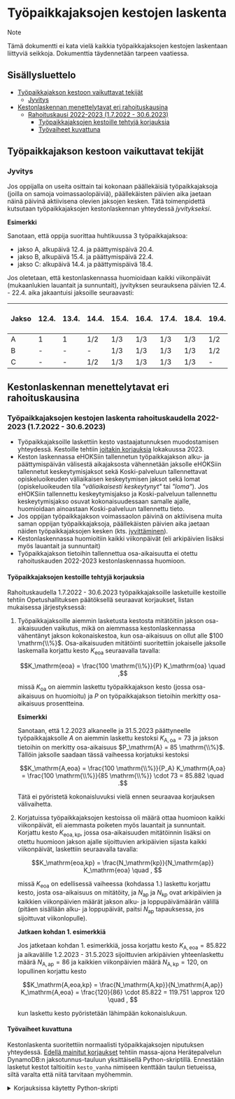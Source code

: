# Työpaikkajaksojen kestojen laskenta

> [!NOTE]
> Tämä dokumentti ei kata vielä kaikkia työpaikkajaksojen kestojen laskentaan
> liittyviä seikkoja. Dokumenttia täydennetään tarpeen vaatiessa.

## Sisällysluettelo

* [Työpaikkajakson kestoon vaikuttavat tekijät](#työpaikkajakson-kestoon-vaikuttavat-tekijät)
  - [Jyvitys](#jyvitys)
* [Kestonlaskennan menettelytavat eri rahoituskausina](#kestonlaskennan-menettelytavat-eri-rahoituskausina)
  - [Rahoituskausi 2022-2023 (1.7.2022 - 30.6.2023)](#työpaikkajaksojen-kestojen-laskenta-rahoituskaudella-2022-2023-172022---3062023)
    - [Työpaikkajaksojen kestoille tehtyjä korjauksia](#työpaikkajaksojen-kestoille-tehtyjä-korjauksia)
    - [Työvaiheet kuvattuna](#työvaiheet-kuvattuna)

## Työpaikkajakson kestoon vaikuttavat tekijät

### Jyvitys

Jos oppijalla on useita osittain tai kokonaan päällekäisiä työpaikkajaksoja
(joilla on samoja voimassaolopäiviä), päällekäisten päivien aika jaetaan
näinä päivinä aktiivisena olevien jaksojen kesken. Tätä toimenpidettä kutsutaan
työpaikkajaksojen kestonlaskennan yhteydessä *jyvitykseksi*.

**Esimerkki**

Sanotaan, että oppija suorittaa huhtikuussa 3 työpaikkajaksoa:
* jakso A, alkupäivä 12.4. ja päättymispäivä 20.4.
* jakso B, alkupäivä 15.4. ja päättymispäivä 22.4.
* jakso C: alkupäivä 14.4. ja päättymispäivä 18.4.

Jos oletetaan, että kestonlaskennassa huomioidaan kaikki viikonpäivät
(mukaanlukien lauantait ja sunnuntait), jyvityksen seurauksena päivien 12.4. - 22.4.
aika jakaantuisi jaksoille seuraavasti:

|Jakso|12.4.|13.4.|14.4.|15.4.|16.4.|17.4.|18.4.|19.4.|20.4.|21.4.|22.4.|Kesto jyvityksen jälkeen|
|-----|-----|-----|-----|-----|-----|-----|-----|-----|-----|-----|-----|------------------------|
| A   | 1   | 1   | 1/2 | 1/3 | 1/3 | 1/3 | 1/3 | 1/2 | 1/2 | -   | -   | 4.833                  |
| B   | -   | -   | -   | 1/3 | 1/3 | 1/3 | 1/3 | 1/2 | 1/2 | 1   | 1   | 4.333                  |
| C   | -   | -   | 1/2 | 1/3 | 1/3 | 1/3 | 1/3 | -   | -   | -   | -   | 1.833                  |

## Kestonlaskennan menettelytavat eri rahoituskausina

### Työpaikkajaksojen kestojen laskenta rahoituskaudella 2022-2023 (1.7.2022 - 30.6.2023)

* Työpaikkajaksoille laskettiin kesto vastaajatunnuksen muodostamisen
  yhteydessä. Kestoille tehtiin [joitakin
  korjauksia](#työpaikkajaksojen-kestoille-tehtyjä-korjauksia) lokakuussa 2023.
* Keston laskennassa eHOKSiin tallennetun työpaikkajakson alku- ja
  päättymispäivän välisestä aikajaksosta vähennetään jaksolle eHOKSiin
  tallennetut keskeytymisjaksot sekä Koski-palveluun tallennettavat
  opiskeluoikeuden väliaikaisen keskeytymisen jaksot sekä lomat (opiskeluoikeuden tila
  *"väliaikaisesti keskeytynyt"* tai *"loma"*). Jos eHOKSiin tallennettu keskeytymisjakso ja
  Koski-palveluun tallennettu keskeytymisjakso osuvat kokonaisuudessaan samalle
  ajalle, huomioidaan ainoastaan Koski-palveluun tallennettu tieto.
* Jos oppijan työpaikkajakson voimassaolon päivinä on aktiivisena muita saman
  oppijan työpaikkajaksoja, päällekäisten päivien aika jaetaan näiden
  työpaikkajaksojen kesken (kts. [jyvittäminen](#jyvitys)).
* Kestonlaskennassa huomioitiin kaikki viikonpäivät (eli arkipäivien lisäksi
  myös lauantait ja sunnuntait)
* Työpaikkajakson tietoihin tallennettua osa-aikaisuutta ei otettu
  rahoituskauden 2022-2023 kestonlaskennassa huomioon.

#### Työpaikkajaksojen kestoille tehtyjä korjauksia

Rahoituskaudella 1.7.2022 - 30.6.2023 työpaikkajaksoille lasketuille kestoille
tehtiin Opetushallituksen päätöksellä seuraavat korjaukset, listan mukaisessa
järjestyksessä:

1. Työpaikkajaksoille aiemmin lasketusta kestosta mitätöitiin jakson
   osa-aikaisuuden vaikutus, mikä on aiemmassa kestonlaskennassa vähentänyt
   jakson kokonaiskestoa, kun osa-aikaisuus on ollut alle $100 \mathrm{\\%}$.
   Osa-aikaisuuden mitätöinti suoritettiin jokaiselle jaksolle laskemalla
   korjattu kesto $K_\mathrm{eoa}$ seuraavalla tavalla:

   $$K_\mathrm{eoa} = \frac{100 \mathrm{\\%}}{P} K_\mathrm{oa} \quad ,$$

   missä $K_\mathrm{oa}$ on aiemmin laskettu työpaikkajakson kesto (jossa
   osa-aikaisuus on huomioitu) ja $P$ on työpaikkajakson tietoihin merkitty
   osa-aikaisuus prosentteina.

   **Esimerkki**

   Sanotaan, että 1.2.2023 alkaneelle ja 31.5.2023 päättyneelle
   työpaikkajaksolle $A$ on aiemmin laskettu kestoksi $K_\mathrm{A,oa} = 73$ ja
   jakson tietoihin on merkitty osa-aikaisuus $P_\mathrm{A} = 85 \mathrm{\\%}$.
   Tällöin jaksolle saadaan tässä vaiheessa korjatuksi kestoksi

   $$K_\mathrm{A,eoa} = \frac{100 \mathrm{\\%}}{P_A} K_\mathrm{A,oa}
   = \frac{100 \mathrm{\\%}}{85 \mathrm{\\%}} \cdot 73 = 85.882 \quad .$$

   Tätä ei pyöristetä kokonaisluvuksi vielä ennen seuraavaa korjauksen
   välivaihetta.

2. Korjatuissa työpaikkajaksojen kestoissa oli määrä ottaa huomioon kaikki
   viikonpäivät, eli aiemmasta poiketen myös lauantait ja sunnuntait. Korjattu
   kesto $K_\mathrm{eoa,kp}$, jossa osa-aikaisuuden mitätöinnin lisäksi on
   otettu huomioon jakson ajalle sijoittuvien arkipäivien sijasta kaikki
   viikonpäivät, laskettiin seuraavalla tavalla:

   $$K_\mathrm{eoa,kp} = \frac{N_\mathrm{kp}}{N_\mathrm{ap}}
   K_\mathrm{eoa} \quad , $$

   missä $K_\mathrm{eoa}$ on edellisessä vaiheessa (kohdassa 1.) laskettu
   korjattu kesto, josta osa-aikaisuus on mitätöity, ja $N_\mathrm{ap}$ ja
   $N_\mathrm{kp}$ ovat arkipäivien ja kaikkien viikonpäivien määrät jakson alku-
   ja loppupäivämäärän välillä (pitäen sisällään alku- ja loppupäivät, paitsi
   $N_\mathrm{ap}$ tapauksessa, jos sijoittuvat viikonlopulle).

   **Jatkaen kohdan 1. esimerkkiä**

   Jos jatketaan kohdan 1. esimerkkiä, jossa korjattu kesto
   $K_\mathrm{A,eoa} = 85.822$ ja aikavälille 1.2.2023 - 31.5.2023 sijoittuvien
   arkipäivien yhteenlaskettu määrä $N_\mathrm{A,ap} = 86$ ja kaikkien
   viikonpäivien määrä $N_\mathrm{A,kp} = 120$, on lopullinen korjattu kesto

   $$K_\mathrm{A,eoa,kp} = \frac{N_\mathrm{A,kp}}{N_\mathrm{A,ap}}
   K_\mathrm{A,eoa} = \frac{120}{86} \cdot 85.822 = 119.751 \approx 120
   \quad , $$

   kun laskettu kesto pyöristetään lähimpään kokonaislukuun.

#### Työvaiheet kuvattuna

Kestonlaskenta suoritettiin normaalisti työpaikkajaksojen niputuksen yhteydessä.
[Edellä mainitut korjaukset](#työpaikkajaksojen-kestoille-tehtyjä-korjauksia)
tehtiin massa-ajona Herätepalvelun DynamoDB:n jaksotunnus-tauluun yksittäisellä
Python-skriptillä. Ennestään lasketut kestot taltioitiin `kesto_vanha` nimiseen
kenttään taulun tietueissa, siltä varalta että niitä tarvitaan myöhemmin.

<details>
<summary>Korjauksissa käytetty Python-skripti</summary>

```python
import boto3
import numpy as np

from datetime import datetime, timedelta

AWS_PROFILE_NAME = 'oph-dev'
TABLE_NAME = 'pallero-services-heratepalvelu-tep-jaksotunnusTable87D50EF4-1KUH8IGOE8ZV3'
RAHOITUSKAUSI_ALKUPVM = '2022-07-01'
RAHOITUSKAUSI_LOPPUPVM = '2023-06-30'

session = boto3.Session(profile_name=AWS_PROFILE_NAME)
client = session.client('dynamodb')
paginator = client.get_paginator('scan')

scan_parameters = {
    'TableName': TABLE_NAME,
    'FilterExpression': ('niputuspvm >= :rahoituskausi_alkupvm AND '
                         'niputuspvm <= :rahoituskausi_loppupvm AND '
                         'attribute_exists(kesto) AND '
                         'attribute_not_exists(kesto_vanha)'),
    'ExpressionAttributeValues':
    {':rahoituskausi_alkupvm': {'S': RAHOITUSKAUSI_ALKUPVM},
     ':rahoituskausi_loppupvm': {'S': RAHOITUSKAUSI_LOPPUPVM}}
}

updated = 0

for page in paginator.paginate(**scan_parameters):
    for item in page['Items']:
        old_kesto = int(item['kesto']['N'])  # Ei `None`, kts. FilterExpression
        new_kesto = old_kesto  # Päivitetään tämän muuttujan arvoa myöhemmin

        # Aiemmin mukaan lasketun osa-aikaisuusuden mitätöinti.
        # Jos osa-aikaisuustieto puuttuu tai on nolla, tulkitaan ettei
        # osa-aikaisuutta ole (ts. on 100 %).
        if 'osa_aikaisuus' in item:
            osa_aikaisuus = int(item['osa_aikaisuus']['N'])
            if osa_aikaisuus != 0:
                new_kesto /= osa_aikaisuus / 100

        jakso_alkupvm = datetime.strptime(
            item['jakso_alkupvm']['S'],
            '%Y-%m-%d'
        ).date()
        jakso_loppupvm = datetime.strptime(
            item['jakso_loppupvm']['S'],
            '%Y-%m-%d'
        ).date() + timedelta(days=1)  # Loppupäivämäärä kuuluu jaksoon

        # Huomioidaan viikonloppujen päivät seuraavasti:
        new_kesto *= (jakso_loppupvm - jakso_alkupvm).days / \
            np.busday_count(jakso_alkupvm, jakso_loppupvm)

        new_kesto = round(new_kesto) if old_kesto != 0 else 0

        client.update_item(
            TableName=TABLE_NAME,
            Key={'hankkimistapa_id': item['hankkimistapa_id']},
            UpdateExpression='SET kesto_vanha = :kesto_vanha, kesto = :kesto_uusi',
            ExpressionAttributeValues={
                ':kesto_uusi': {'N': str(new_kesto)},
                ':kesto_vanha': {'N': str(old_kesto)}
            }
        )
        updated += 1

    print(updated)
```

</details>
